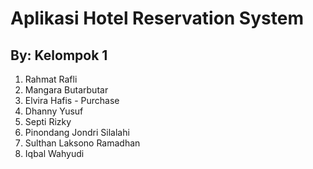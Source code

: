 # Aplikasi Hotel Reservation System

## By: Kelompok 1

1. Rahmat Rafli
2. Mangara Butarbutar
3. Elvira Hafis - Purchase
4. Dhanny Yusuf
5. Septi Rizky
6. Pinondang Jondri Silalahi
7. Sulthan Laksono Ramadhan
8. Iqbal Wahyudi
